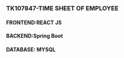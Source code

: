 
### TK107847-TIME SHEET OF EMPLOYEE
#### FRONTEND:REACT JS
#### BACKEND:Spring Boot
#### DATABASE: MYSQL

